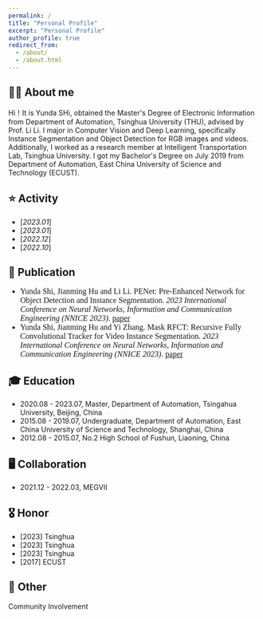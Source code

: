 ```yaml
---
permalink: /
title: "Personal Profile"
excerpt: "Personal Profile"
author_profile: true
redirect_from: 
  - /about/
  - /about.html
---
```


**👨‍🎓 About me**
------
Hi！It is Yunda SHi, obtained the Master's Degree of Electronic Information from Department of Automation, Tsinghua University (THU), advised by Prof. Li Li. I major in Computer Vision and Deep Learning, specifically Instance Segmentation and Object Detection for RGB images and videos. Additionally, I worked as a research member at Intelligent Transportation Lab, Tsinghua University. I got my Bachelor's Degree on July 2019 from Department of Automation, East China University of Science and Technology (ECUST).


**⭐️ Activity**
------
* [_2023.01_] 
* [_2023.01_]
* [_2022.12_]
* [_2022.10_]

**📝 Publication**
------
* <font size=3 face="Optima"> Yunda Shi, Jianming Hu and Li Li. PENet: Pre-Enhanced Network for Object Detection and Instance Segmentation. _2023 International Conference on Neural Networks, Information and Communication Engineering (NNICE 2023)_. </font> [<font size=3 face="Optima">paper</font>](https://ieeexplore.ieee.org/abstract/document/10105781)
* <font size=3 face="Optima"> Yunda Shi, Jianming Hu and Yi Zhang. Mask RFCT: Recursive Fully Convolutional Tracker for Video Instance Segmentation. _2023 International Conference on Neural Networks, Information and Communication Engineering (NNICE 2023)_. </font>[<font size=3 face="Optima">paper</font>](https://ieeexplore.ieee.org/abstract/document/10105756)

**🎓 Education**
------
* 2020.08 - 2023.07, Master, Department of Automation, Tsingahua University, Beijing, China
* 2015.08 - 2019.07, Undergraduate, Department of Automation, East China University of Science and Technology, Shanghai, China
* 2012.08 - 2015.07, No.2 High School of Fushun, Liaoning, China

**🖥️ Collaboration**
------
* 2021.12 - 2022.03, MEGVII

**🎖️ Honor**
------
* [2023] Tsinghua
* [2023] Tsinghua
* [2023] Tsinghua
* [2017] ECUST


**🔋 Other**
------
Community Involvement

